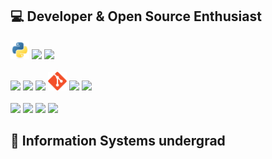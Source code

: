 ## :computer: Developer & Open Source Enthusiast
<code><img height="30" src="https://raw.githubusercontent.com/devicons/devicon/master/icons/python/python-original.svg"></code>
<code><img height="30" src="https://raw.githubusercontent.com/jmnote/z-icons/master/svg/c.svg"></code>
<code><img height="30" src="https://raw.githubusercontent.com/jmnote/z-icons/master/svg/java.svg"></code>
<br>
<br>
<code><img height="30" src="https://raw.githubusercontent.com/Thomas-George-T/Thomas-George-T/master/assets/linux-tux.svg"></code>
<code><img height="30" src="https://raw.githubusercontent.com/jmnote/z-icons/master/svg/bash.svg"></code>
<code><img height="30" src="https://img.icons8.com/fluent/48/000000/docker.png"/></code>
<code><img height="30" src="https://raw.githubusercontent.com/devicons/devicon/master/icons/git/git-original.svg"></code>
<code><img height="30" src="https://raw.githubusercontent.com/Thomas-George-T/Thomas-George-T/master/assets/mysql.svg"></code>
<code><a href="https://jekyllrb.com/"><img height="30" src="https://raw.githubusercontent.com/jmnote/z-icons/master/svg/ruby.svg"></a></code>
<br>
<br>
<code><img height="35" src="https://img.icons8.com/windows/48/000000/github.png"></code>
<code><img height="30" src="https://img.icons8.com/color/48/000000/gitlab.png"/></code>
<code><img height="30" src="https://img.icons8.com/fluent/48/000000/visual-studio-code-2019.png"></code>
<code><img height="30" src="https://raw.githubusercontent.com/dereknguyen269/dereknguyen269/master/images/vim.png"></code>

## :telescope: Information Systems undergrad


